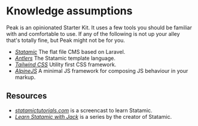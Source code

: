 # Knowledge assumptions

Peak is an opinionated Starter Kit. It uses a few tools you should be familiar with and comfortable to use. If any of the following is not up your alley that's totally fine, but Peak might not be for you.

- *[Statamic](https://statamic.dev)* The flat file CMS based on Laravel.
- *[Antlers](https://statamic.dev/antlers#content)* The Statamic template language.
- *[Tailwind CSS](https://tailwindcss.com)* Utility first CSS framework.
- *[AlpineJS](https://github.com/alpinejs/alpine/)* A minimal JS framework for composing JS behaviour in your markup.

## Resources
- *[statamictutorials.com](https://statamictutorials.com)* is a screencast to learn Statamic.
- *[Learn Statamic with Jack](https://laracasts.com/series/learn-statamic-with-jack)* is a series by the creator of Statamic.
